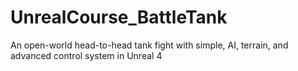 # UnrealCourse_BattleTank
An open-world head-to-head tank fight with simple, AI, terrain, and advanced control system in Unreal 4
